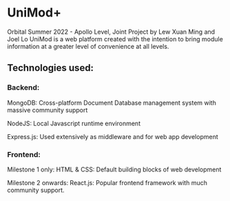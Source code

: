 # UniMod+
Orbital Summer 2022 - Apollo Level, Joint Project by Lew Xuan Ming and Joel Lo
UniMod is a web platform created with the intention to bring module information at a greater level of convenience at all levels.

## Technologies used:
### Backend:
MongoDB: Cross-platform Document Database management system with massive community support

NodeJS: Local Javascript runtime environment

Express.js: Used extensively as middleware and for web app development

### Frontend:

Milestone 1 only:
HTML & CSS: Default building blocks of web development

Milestone 2 onwards:
React.js: Popular frontend framework with much community support.
